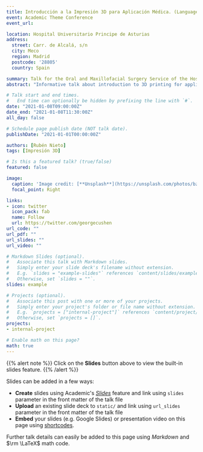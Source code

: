 ```yaml
---
title: Introducción a la Impresión 3D para Aplicación Médica. (Language: ES)
event: Academic Theme Conference
event_url: 

location: Hospital Universitario Principe de Asturias
address:
  street: Carr. de Alcalá, s/n
  city: Meco
  region: Madrid
  postcode: '28805'
  country: Spain

summary: Talk for the Oral and Maxillofacial Surgery Service of the Hospital Universitario Principe de Asturias.
abstract: "Informative talk about introduction to 3D printing for application in the medical field. In this case, it is focused on the maxillofacial field for the printing of small models through additive printing with low resolution."

# Talk start and end times.
#   End time can optionally be hidden by prefixing the line with `#`.
date: "2021-01-08T09:00:00Z"
date_end: "2021-01-08T11:30:00Z"
all_day: false

# Schedule page publish date (NOT talk date).
publishDate: "2021-01-01T00:00:00Z"

authors: [Rubén Nieto]
tags: [Impresión 3D]

# Is this a featured talk? (true/false)
featured: false

image:
  caption: 'Image credit: [**Unsplash**](https://unsplash.com/photos/bzdhc5b3Bxs)'
  focal_point: Right

links:
- icon: twitter
  icon_pack: fab
  name: Follow
  url: https://twitter.com/georgecushen
url_code: ""
url_pdf: ""
url_slides: ""
url_video: ""

# Markdown Slides (optional).
#   Associate this talk with Markdown slides.
#   Simply enter your slide deck's filename without extension.
#   E.g. `slides = "example-slides"` references `content/slides/example-slides.md`.
#   Otherwise, set `slides = ""`.
slides: example

# Projects (optional).
#   Associate this post with one or more of your projects.
#   Simply enter your project's folder or file name without extension.
#   E.g. `projects = ["internal-project"]` references `content/project/deep-learning/index.md`.
#   Otherwise, set `projects = []`.
projects:
- internal-project

# Enable math on this page?
math: true
---
```


{{% alert note %}}
Click on the **Slides** button above to view the built-in slides feature.
{{% /alert %}}

Slides can be added in a few ways:

- **Create** slides using Academic's [*Slides*](https://sourcethemes.com/academic/docs/managing-content/#create-slides) feature and link using `slides` parameter in the front matter of the talk file
- **Upload** an existing slide deck to `static/` and link using `url_slides` parameter in the front matter of the talk file
- **Embed** your slides (e.g. Google Slides) or presentation video on this page using [shortcodes](https://sourcethemes.com/academic/docs/writing-markdown-latex/).

Further talk details can easily be added to this page using *Markdown* and $\rm \LaTeX$ math code.
